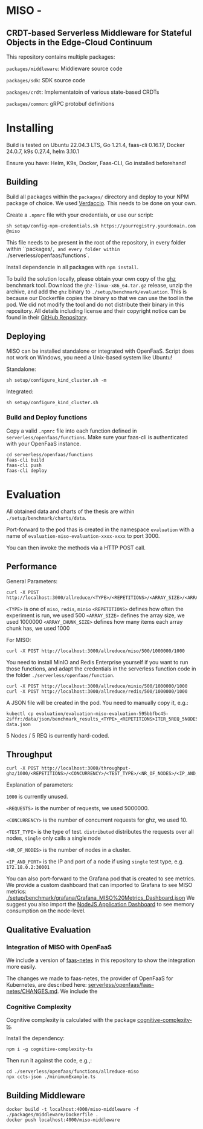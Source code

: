 # MISO -
## CRDT-based Serverless Middleware for Stateful Objects in the Edge-Cloud Continuum

This repository contains multiple packages:

`packages/middleware`: Middleware source code

`packages/sdk`: SDK source code

`packages/crdt`: Implementatoin of various state-based CRDTs

`packages/common`: gRPC protobuf definitions


# Installing
Build is tested on Ubuntu 22.04.3 LTS, Go 1.21.4, faas-cli 0.16.17, Docker 24.0.7, k9s 0.27.4, helm 3.10.1


Ensure you have: Helm, K9s, Docker, Faas-CLI, Go installed beforehand!

## Building

Build all packages within the `packages/` directory and deploy to your NPM package of choice.
We used [Verdaccio](https://verdaccio.org/). This needs to be done on your own.

Create  a `.npmrc` file with your credentials, or use our script:

```sh setup/config-npm-credentials.sh https://yourregistry.yourdomain.com @miso```

This file needs to be present in the root of the repository, in every folder within ``packages/`, and every folder within `./serverless/openfaas/functions`.

Install dependencie in all packages with `npm install`.

To build the solution locally, please obtain your own copy of the [ghz](https://github.com/bojand/ghz/releases) benchmark tool. Download the `ghz-linux-x86_64.tar.gz` release, unzip the archive, and add the `ghz` binary to `./setup/benchmark/evaluation`. This is because our Dockerfile copies the binary so that we can use the tool in the pod. We did not modify the tool and do not distribute their binary in this repository. All details including license and their copyright notice can be found in their [GitHub Repository](https://github.com/bojand/ghz).


## Deploying
MISO can be installed standalone or integrated with OpenFaaS. Script does not work on Windows, you need a Unix-based system like Ubuntu!

Standalone:
```
sh setup/configure_kind_cluster.sh -m
```

Integrated:
```
sh setup/configure_kind_cluster.sh
```

### Build and Deploy functions

Copy a valid `.npmrc` file into each function defined in `serverless/openfaas/functions`.
Make sure your faas-cli is authenticated with your OpenFaaS instance.

```
cd serverless/openfaas/functions
faas-cli build
faas-cli push
faas-cli deploy
```


# Evaluation
All obtained data and charts of the thesis are within `./setup/benchmark/charts/data`.

Port-forward to the pod thas is created in the namespace `evaluation` with a name of `evaluation-miso-evaluation-xxxx-xxxx` to port 3000.

You can then invoke the methods via a HTTP POST call.

## Performance
General Parameters:

```
curl -X POST http://localhost:3000/allreduce/<TYPE>/<REPETITIONS>/<ARRAY_SIZE>/<ARRAY_CHUNK_SIZE>
```
`<TYPE>` is one of `miso`, `redis`, `minio`
`<REPETITIONS>` defines how often the experiment is run, we used 500
`<ARRAY_SIZE>` defines the array size, we used 1000000
`<ARRAY_CHUNK_SIZE>` defines how many items each array chunk has, we used 1000

For MISO:
```
curl -X POST http://localhost:3000/allreduce/miso/500/1000000/1000
```

You need to install MinIO and Redis Enterprise yourself if you want to run those functions, and adapt the credentials in the serverless function code in the folder `./serverless/openfaas/function`.
```
curl -X POST http://localhost:3000/allreduce/minio/500/1000000/1000
curl -X POST http://localhost:3000/allreduce/redis/500/1000000/1000
```

A JSON file will be created in the pod. You need to manually copy it, e.g.:
```
kubectl cp evaluation/evaluation-miso-evaluation-595bbfbc45-2sffr:/data/json/benchmark_results_<TYPE>_<REPETITIONS>ITER_5REQ_5NODES.json data.json
```
5 Nodes / 5 REQ is currently hard-coded.


## Throughput
```
curl -X POST http://localhost:3000/throughput-ghz/1000/<REPETITIONS>/<CONCURRENCY>/<TEST_TYPE>/<NR_OF_NODES>/<IP_AND_PORT>
```
Explanation of parameters:


`1000` is currently unused.

``<REQUESTS>`` is the number of requests, we used 5000000.

`<CONCURRENCY>` is the number of concurrent requests for ghz, we used 10.

`<TEST_TYPE>` is the type of test. `distributed` distributes the 
requests over all nodes, `single` only calls a single node

`<NR_OF_NODES>` is the number of nodes in a cluster.

`<IP_AND_PORT>` is the IP and port of a node if using `single` test type, e.g. `172.18.0.2:30001`

You can also port-forward to the Grafana pod that is created to see metrics.
We provide a custom dashboard that can imported to Grafana to see MISO metrics: [./setup/benchmark/grafana/Grafana_MISO%20Metrics_Dashboard.json](./setup/benchmark/grafana/Grafana_MISO%20Metrics_Dashboard.json)
We suggest you also import the [NodeJS Application Dashboard](./setup/benchmark/grafana/Grafana_MISO%20Metrics_Dashboard.json) to see memory consumption on the node-level.


## Qualitative Evaluation
### Integration of MISO with OpenFaaS
We include a version of [faas-netes](https://github.com/openfaas/faas-netes) in this repository to show the integration more easily.

The changes we made to faas-netes, the provider of OpenFaaS for Kubernetes, are described here: [serverless/openfaas/faas-netes/CHANGES.md](./serverless/openfaas/faas-netes/CHANGES.md). We include the


### Cognitive Complexity 
Cognitive complexity is calculated with the package [cognitive-complexity-ts](https://github.com/Deskbot/Cognitive-Complexity-TS).

Install the dependency:
```
npm i -g cognitive-complexity-ts
```

Then run it against the code, e.g.,:
```
cd ./serverless/openfaas/functions/allreduce-miso
npx ccts-json ./minimumExample.ts
```


## Building Middleware
```
docker build -t localhost:4000/miso-middleware -f ./packages/middleware/Dockerfile .
docker push localhost:4000/miso-middleware
```

